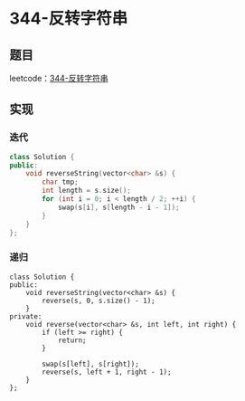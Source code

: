 # 344-反转字符串

## 题目

leetcode：[344-反转字符串](https://leetcode-cn.com/problems/reverse-string/)

## 实现

### 迭代

```c++
class Solution {
public:
    void reverseString(vector<char> &s) {
        char tmp;
        int length = s.size();
        for (int i = 0; i < length / 2; ++i) {
            swap(s[i], s[length - i - 1]);
        }
    }
};
```

### 递归

```c+
class Solution {
public:
    void reverseString(vector<char> &s) {
        reverse(s, 0, s.size() - 1);
    }
private:
    void reverse(vector<char> &s, int left, int right) {
        if (left >= right) {
            return;
        }

        swap(s[left], s[right]);
        reverse(s, left + 1, right - 1);
    }
};
```


